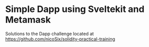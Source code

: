 # Simple Dapp using Sveltekit and Metamask

Solutions to the Dapp challenge located at https://github.com/nicoSix/solidity-practical-training

